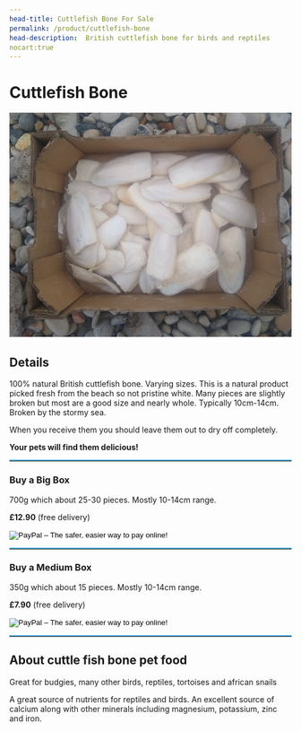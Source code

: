 ```yaml
---
head-title: Cuttlefish Bone For Sale
permalink: /product/cuttlefish-bone
head-description:  British cuttlefish bone for birds and reptiles
nocart:true
---
```


# Cuttlefish Bone


<div><img src="/assets/images/cf1_680_x_540.jpg"></div>


## Details


100% natural British cuttlefish bone. 
Varying sizes. This is a natural 
product picked fresh from the beach
so not pristine white. Many pieces
 are slightly broken but most are a good size 
and nearly whole. Typically 10cm-14cm.
 Broken by the stormy sea.

When you receive them you should 
leave them out to dry off completely.

__Your pets will find them delicious!__

<hr style="border-top:2px solid #45ABDB; margin:5px Opx;" />

### Buy a Big Box
700g which about 25-30 pieces. Mostly
 10-14cm range.

__£12.90__ (free delivery)

<form action="https://www.paypal.com/cgi-bin/webscr" method="post" target="_top">
<input type="hidden" name="cmd" value="_s-xclick">
<input type="hidden" name="hosted_button_id" value="YNZRXB8CW96ZE">
<input type="image" src="/pp_button_small.jpg" border="0" name="submit" alt="PayPal – The safer, easier way to pay online!">
<img alt="" border="0" src="https://www.paypalobjects.com/en_GB/i/scr/pixel.gif" width="1" height="1">
</form>

<hr style="border-top:2px solid #45ABDB; margin:5px Opx;" />

### Buy a Medium Box

350g which about 15 pieces. Mostly
 10-14cm range.

__£7.90__ (free delivery)

<form action="https://www.paypal.com/cgi-bin/webscr" method="post" target="_top">
<input type="hidden" name="cmd" value="_s-xclick">
<input type="hidden" name="hosted_button_id" value="SBMTJ59286Q3C">
<input type="image" src="/pp_button_small.jpg" border="0" name="submit" alt="PayPal – The safer, easier way to pay online!">
<img alt="" border="0" src="https://www.paypalobjects.com/en_GB/i/scr/pixel.gif" width="1" height="1">
</form>

<hr style="border-top:2px solid #45ABDB; margin:5px Opx;" />

## About cuttle fish bone pet food

Great for budgies, many other birds, reptiles, tortoises and african snails

A great source of nutrients for reptiles and birds. An excellent source of calcium along with other minerals including magnesium, potassium, zinc and iron.

